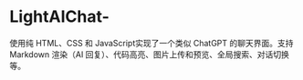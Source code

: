 # LightAIChat-
使用纯 HTML、CSS 和 JavaScript实现了一个类似 ChatGPT 的聊天界面。支持 Markdown 渲染（AI 回复）、代码高亮、图片上传和预览、全局搜索、对话切换等。
